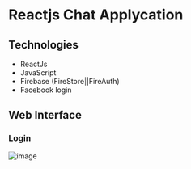 # Reactjs Chat Applycation


## Technologies
* ReactJs
* JavaScript
* Firebase (FireStore||FireAuth)
* Facebook login

## Web Interface
### Login
![image](https://user-images.githubusercontent.com/57515987/129179739-d7c24e89-1faf-4a17-bc3f-a8a467fe3f1a.png)



